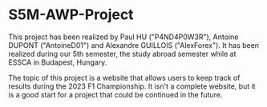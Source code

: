 # S5M-AWP-Project

This project has been realized by Paul HU ("P4ND4P0W3R"), Antoine DUPONT ("AntoineD01") and Alexandre GUILLOIS ("AlexForex").
It has been realized during our 5th semester, the study abroad semester while at ESSCA in Budapest, Hungary.

The topic of this project is a website that allows users to keep track of results during the 2023 F1 Championship. It isn't a complete website, but it is a good start for a project that could be continued in the future.
